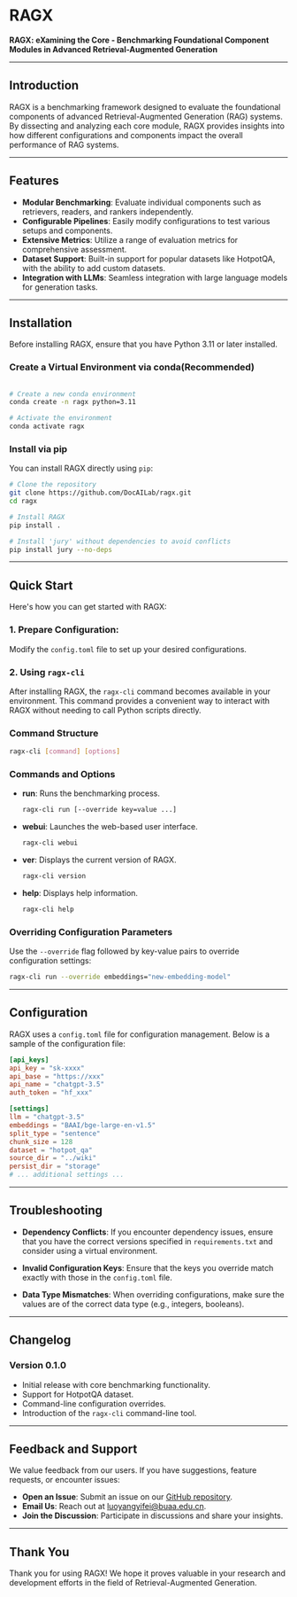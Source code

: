 # RAGX

**RAGX: eXamining the Core - Benchmarking Foundational Component Modules in Advanced Retrieval-Augmented Generation**

---

## Introduction

RAGX is a benchmarking framework designed to evaluate the foundational components of advanced Retrieval-Augmented Generation (RAG) systems. By dissecting and analyzing each core module, RAGX provides insights into how different configurations and components impact the overall performance of RAG systems.

---

## Features

- **Modular Benchmarking**: Evaluate individual components such as retrievers, readers, and rankers independently.
- **Configurable Pipelines**: Easily modify configurations to test various setups and components.
- **Extensive Metrics**: Utilize a range of evaluation metrics for comprehensive assessment.
- **Dataset Support**: Built-in support for popular datasets like HotpotQA, with the ability to add custom datasets.
- **Integration with LLMs**: Seamless integration with large language models for generation tasks.

---

## Installation

Before installing RAGX, ensure that you have Python 3.11 or later installed.

### Create a Virtual Environment via conda(Recommended)

```bash
  
# Create a new conda environment
conda create -n ragx python=3.11

# Activate the environment
conda activate ragx
```

### **Install via pip**

You can install RAGX directly using `pip`:

```bash
# Clone the repository
git clone https://github.com/DocAILab/ragx.git
cd ragx

# Install RAGX
pip install .

# Install 'jury' without dependencies to avoid conflicts
pip install jury --no-deps
```
---

## Quick Start

Here's how you can get started with RAGX:

### 1. **Prepare Configuration**: 

Modify the `config.toml` file to set up your desired configurations.

### 2. Using `ragx-cli`

After installing RAGX, the `ragx-cli` command becomes available in your environment. This command provides a convenient way to interact with RAGX without needing to call Python scripts directly.

### **Command Structure**

```bash
ragx-cli [command] [options]
```

### **Commands and Options**

- **run**: Runs the benchmarking process.

  ```bash
  ragx-cli run [--override key=value ...]
  ```

- **webui**: Launches the web-based user interface.

  ```bash
  ragx-cli webui
  ```

- **ver**: Displays the current version of RAGX.

  ```bash
  ragx-cli version
  ```

- **help**: Displays help information.

  ```bash
  ragx-cli help
  ```

### **Overriding Configuration Parameters**

Use the `--override` flag followed by key-value pairs to override configuration settings:

```bash
ragx-cli run --override embeddings="new-embedding-model"
```

---

## Configuration

RAGX uses a `config.toml` file for configuration management. Below is a sample of the configuration file:

```toml
[api_keys]
api_key = "sk-xxxx"
api_base = "https://xxx"
api_name = "chatgpt-3.5"
auth_token = "hf_xxx"

[settings]
llm = "chatgpt-3.5"
embeddings = "BAAI/bge-large-en-v1.5"
split_type = "sentence"
chunk_size = 128
dataset = "hotpot_qa"
source_dir = "../wiki"
persist_dir = "storage"
# ... additional settings ...
```

---

## Troubleshooting

- **Dependency Conflicts**: If you encounter dependency issues, ensure that you have the correct versions specified in `requirements.txt` and consider using a virtual environment.

- **Invalid Configuration Keys**: Ensure that the keys you override match exactly with those in the `config.toml` file.

- **Data Type Mismatches**: When overriding configurations, make sure the values are of the correct data type (e.g., integers, booleans).

---

## Changelog

### Version 0.1.0

- Initial release with core benchmarking functionality.
- Support for HotpotQA dataset.
- Command-line configuration overrides.
- Introduction of the `ragx-cli` command-line tool.

---

## Feedback and Support

We value feedback from our users. If you have suggestions, feature requests, or encounter issues:

- **Open an Issue**: Submit an issue on our [GitHub repository](https://github.com/DocAILab/ragx/issues).
- **Email Us**: Reach out at [luoyangyifei@buaa.edu.cn](mailto:luoyangyifei@buaa.edu.cn).
- **Join the Discussion**: Participate in discussions and share your insights.

---

## Thank You

Thank you for using RAGX! We hope it proves valuable in your research and development efforts in the field of Retrieval-Augmented Generation.